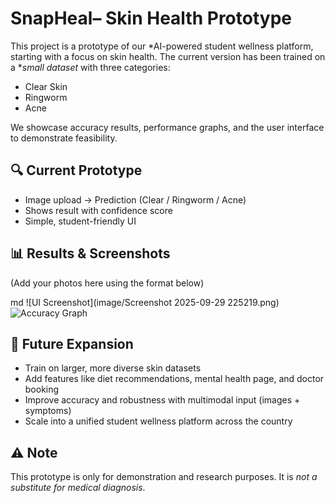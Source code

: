 # SnapHeal– Skin Health Prototype

This project is a prototype of our *AI-powered student wellness platform, starting with a focus on skin health. The current version has been trained on a **small dataset* with three categories:

* Clear Skin
* Ringworm
* Acne

We showcase accuracy results, performance graphs, and the user interface to demonstrate feasibility.

## 🔍 Current Prototype

* Image upload → Prediction (Clear / Ringworm / Acne)
* Shows result with confidence score
* Simple, student-friendly UI

## 📊 Results & Screenshots

(Add your photos here using the format below)

md
![UI Screenshot](image/Screenshot 2025-09-29 225219.png)
![Accuracy Graph](images/accuracy.png)


## 🌱 Future Expansion

* Train on larger, more diverse skin datasets
* Add features like diet recommendations, mental health page, and doctor booking
* Improve accuracy and robustness with multimodal input (images + symptoms)
* Scale into a unified student wellness platform across the country

## ⚠ Note

This prototype is only for demonstration and research purposes. It is *not a substitute for medical diagnosis*.
